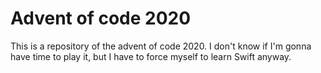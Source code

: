 # Advent of code 2020
This is a repository of the advent of code 2020. I don't know if I'm gonna have time to play it, but I have to force myself to learn Swift anyway.
